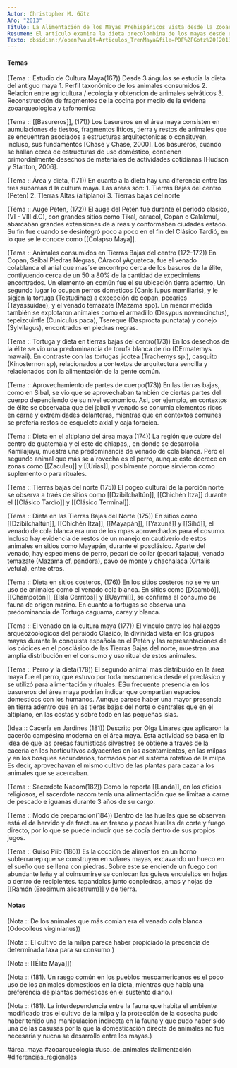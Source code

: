 ```yaml
---
Autor: Christopher M. Götz
Año: "2013"
Titulo: La Alimentación de los Mayas Prehispánicos Vista desde la Zooarqueología
Resumen: El artículo examina la dieta precolombina de los mayas desde una perspectiva zooarqueológica. Götz describe cómo los mayas se alimentaban de una variedad de animales vertebrados, influenciados por su entorno geográfico y las técnicas agrícolas como la milpa. La investigación detalla el uso predominante de ciertos animales como el venado cola blanca, y cómo los restos de fauna encontrados en basureros mayas ayudan a reconstruir prácticas de caza y consumo alimenticio. Götz también explora cómo la preparación de alimentos, incluido el uso de hornos subterráneos para la cocción, refleja adaptaciones culturales específicas.
Texto: obsidian://open?vault=Articulos_TrenMaya&file=PDF%2FGotz%20(2013).pdf
---
```


#### Temas 

(Tema :: Estudio de Cultura Maya(167))
	Desde 3 ángulos se estudia la dieta del antiguo maya
	1. Perfil taxonómico de los animales consumidos
	2. Relacion entre agricultura / ecologia y obtencion de animales selváticos
	3. Reconstrucción de fragmentos de la cocina por medio de la evidena zooarqueologica y tafonomica

(Tema :: [[Basureros]], (171))
	Los basureros en el área maya consisten en aumulaciones de tiestos, fragmentos liticos, tierra y restos de animales que se encuentran asociados a estructuras arquitectonicas o consituyen, incluso, sus fundamentos [Chase y Chase, 2000]. Los basureros, cuando se hallan cerca de estructuras de uso doméstico, contienen primordialmente desechos de materiales de actividades cotidianas [Hudson y Stanton, 2006]. 

(Tema :: Área y dieta, (171))
	En cuanto a la dieta hay una diferencia entre las tres subareas d la cultura maya. Las áreas son:
	1. Tierras Bajas del centro (Peten)
	2. TIerras Altas (altiplano)
	3. Tierras bajas del norte

(Tema :: Auge Peten, (172))
	El auge del Petén fue durante el periodo clásico, (VI - VIII d.C), con grandes sitios como Tikal, caracol, Copán o Calakmul, abarcaban grandes extensiones de a´reas y conformaban ciudades estado. Su fin fue cuando se desintegró poco a poco en el fin del Clásico Tardió, en lo que se le conoce como [[Colapso Maya]].

(Tema :: Animales consumidos en Tierras Bajas del centro (172-172))
	En Copan, Seibal Piedras Negras, CAracol yAguateca, fue el venado colablanca el anial que mas´se encontrpo cerca de los basuros de la élite, contiyuendo cerca de un 50 a 80% de la cantidad de expecimiens encontrados. Un elemento en común fue el su ubicación tierra adentro, 
	Un segundo lugar lo ocupan perros dometicos (Canis lupus mamiliaris), y le sigjen la tortuga (Testudinae) a excepción de copan, pecaries (Tayassuidae), y el venado temazate (Mazama spp). 
	En menor medida también se explotaron animales como el armadillo (Dasypus novemcinctus), tepeizcuintle (Cuniculus paca), Tsereque (Dasprocta punctata) y conejo (Sylvilagus), encontrados en piedras negras.

(Tema :: Tortuga y dieta en tierras bajas del centro(173))
	En los desechos de la élite se vio una predominancia de torufa blanca de rio (DErmatemys mawaii). En contraste con las tortugas jicotea (Trachemys sp.), casquito (Kinosternon sp), relacionados a contextos de arquitectura sencilla y relacionados con la alimentación de la gente común. 

(Tema :: Aprovechamiento de partes de cuerpo(173))
	En las tierras bajas, como en Sibal, se vio que se aprovechaban también de ciertas partes del cuerpo dependiendo de su nivel economico. Asi, por ejemplo, en contextos de élite se observaba que del jabali y venado se conumia elementos ricos en carne y extremidades delanteras, mientras que en contextos comunes se preferia restos de esqueleto axial y caja toracica.

(Tema :: Dieta en el altiplano del área maya (174))
	La región que cubre del centro de guatemala y el este de chiapas,, en donde se desarrolla Kamilajuyu, muestra una predominancia de venado de cola blanca. Pero el segundo animal que más se a´rovecha es el perro, aunque este decrece en zonas como [[Zaculeu]] y [[Urias]], posiblmente porque sirvieron como suplemento o para rituales. 

(Tema :: Tierras bajas del norte (175))
	El pogeo cultural de la porción norte se observa a traés de sitios como [[Dzibilchaltún]], [[Chichén Itza]] durante el [[Clásico Tardío]] y [[Clásico Terminal]]. 

(Tema :: Dieta en las Tierras Bajas del Norte (175))
	En sitios como [[Dzibilchaltún]], [[Chichén Itza]], [[Mayapán]], [[Yaxuná]] y [[Sihó]], el venado de cola blanca era uno de los mpas aorovechados para el cosumo. Incluso hay evidencia de restos de un manejo en cautiverio de estos animales en sitios como Mayapán, durante el posclásico. 
	Aparte del venado, hay especimens de perro, pecarí de collar (pecari tajacu), venado temazate (Mazama cf, pandora), pavo de monte y chachalaca (Ortalis vetula), entre otros. 

(Tema :: Dieta en sitios costeros, (176))
	En los sitios costeros no se ve un uso de animales como el venado cola blanca. En sitios como [[Xcambó]], [[Champotón]], [[Isla Cerritos]] y [[Uaymil]], se confirma el consumo de fauna de origen marino. En cuanto a tortugas se observa una predominancia de Tortuga caguama, carey y blanca.

(Tema :: El venado en la cultura maya (177))
	El vinculo entre los hallazgos arqueozoologicos del persiodo Clásico, la divinidad vista en los grupos mayas durante la conquista española en el Petén y las representaciones de los códices en el posclásico de las Tierras Bajas del norte, muestran una amplia distribución en el consumo y uso ritual de estos animales. 

(Tema :: Perro y la dieta(178))
	El segundo animal más distribuido en la área maya fue el perro, que estuvo por toda mesoamerica desde el preclásico y se utilizó para alimentación y rituales. ESu frecuente presencia en los basureros del área maya podrían indicar que compartian espacios domesticos con los humanos. Aunque parece haber una mayor presencia en tierra adentro que en las tieras bajas del norte o centrales que en el altiplano, en las costas y sobre todo en las pequeñas islas. 

(Idea :: Cacería en Jardines (181))
	Descrito por Olga Linares que aplicaron la caceróa campésina moderna en el área maya. Esta actividad se basa en la idea de que las presas faunisticas silvestres se obtiene a través de la cacería en los horticultivos adyacentes en los asentamientos, en las milpas y en los bosques secundarios, formados por el sistema rotativo de la milpa. Es decir, aprovechavan el mismo cultivo de las plantas para cazar a los animales que se acercaban. 

(Tema :: Sacerdote Nacom(182))
	Como lo reporta [[Landa]], en los oficios religiosos, el sacerdote nacom tenía una alimentación que se limitaa a carne de pescado e iguanas durante 3 años de su cargo. 

(Tema :: Modo de preparación(184))
	Dentro de las huellas que se observan está el de hervido y de fractura en fresco y pocas huellas de corte y fuego directo, por lo que se puede inducir que se cocía dentro de sus propios jugos. 

(Tema :: Guiso Píib (186))
	Es la cocción de alimentos en un horno subterranep que se construyen en solares mayas, excavando un hueco en el sueño que se llena con piedras. Sobre este se enciende un fuego con abundante leña y al coinsumirse se conlocan los guisos encuieltos en hojas o dentro de recipientes. tapandolos junto conpiedras, amas y hojas de [[Ramón (Brosimum alicastrum)]] y de tierra. 


#### Notas

(Nota :: De los animales que más comian era el venado cola blanca (Odocoileus virginianus))

(Nota :: El cultivo de la milpa parece haber propiciado la precencia de determinada taxa para su consumo.)

(Nota :: [[Élite Maya]])

(Nota :: (181). Un rasgo común en los pueblos mesoamericanos es el poco uso de los animales domesticos en la dieta, mientras que había una preferencia de plantas domésticas en el sustento diario.)

(Nota :: (181). La interdependencia entre la fauna que habita el ambiente modificado tras el cultivo de la milpa y la protección de la cosecha pudo haber tenido una manipulación indirecta en la fauna y que pudo haber sido una de las casusas por la que la domesticación directa de animales no fue necesaria y nucna se desarrollo entre los mayas.)

#área_maya #zooarqueología #uso_de_animales #alimentación #diferencias_regionales
